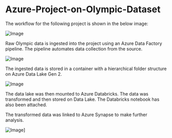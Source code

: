 # Azure-Project-on-Olympic-Dataset
The workflow for the following project is shown in the below image:


![Image](https://github.com/users/krithik-shetty/projects/1/assets/85822406/4d72ba3a-e294-4c6a-a34f-db6d0afb3c6d)


Raw Olympic data is ingested into the project using an Azure Data Factory pipeline. The pipeline automates data collection from the source. 


![Image](https://github.com/users/krithik-shetty/projects/1/assets/85822406/0d6c6300-0772-4794-8a87-7d817f0adc8e)


The ingested data is stored in a container with a hierarchical folder structure on Azure Data Lake Gen 2.


![Image](https://github.com/users/krithik-shetty/projects/1/assets/85822406/dcec4368-cc7d-487e-a620-08b6e668cbc1)


The data lake was then mounted to Azure Databricks. The data was transformed and then stored on Data Lake. The Databricks notebook has also been attached. 

The transformed data was linked to Azure Synapse to make further analysis.


![Image](https://github.com/users/krithik-shetty/projects/1/assets/85822406/dbe896bd-52d1-43ef-aaa8-9356ed37b193)]
